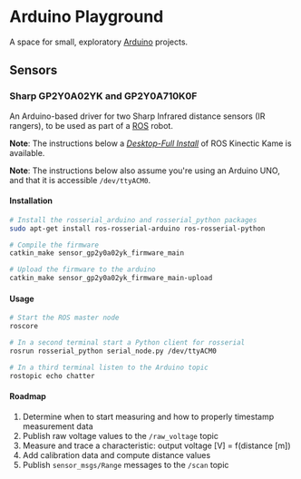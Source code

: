 Arduino Playground
==================

A space for small, exploratory [Arduino][arduino] projects.

  [arduino]: http://arduino.cc

Sensors
-------

### Sharp GP2Y0A02YK and GP2Y0A710K0F

An Arduino-based driver for two Sharp Infrared distance sensors (IR rangers), to be used as part of a [ROS][ros] robot.

**Note**: The instructions below a [_Desktop-Full Install_][ros-setup] of ROS Kinectic Kame is available.

**Note**: The instructions below also assume you're using an Arduino UNO, and that it is accessible `/dev/ttyACM0`.

  [ros]: http://www.ros.org
  [ros-setup]: http://wiki.ros.org/kinetic/Installation/Ubuntu

#### Installation

```bash
# Install the rosserial_arduino and rosserial_python packages
sudo apt-get install ros-rosserial-arduino ros-rosserial-python

# Compile the firmware
catkin_make sensor_gp2y0a02yk_firmware_main

# Upload the firmware to the arduino
catkin_make sensor_gp2y0a02yk_firmware_main-upload
```
#### Usage

```bash
# Start the ROS master node
roscore

# In a second terminal start a Python client for rosserial
rosrun rosserial_python serial_node.py /dev/ttyACM0

# In a third terminal listen to the Arduino topic
rostopic echo chatter
```

#### Roadmap

1. Determine when to start measuring and how to properly timestamp measurement data
1. Publish raw voltage values to the `/raw_voltage` topic
1. Measure and trace a characteristic: output voltage [V] = f(distance [m])
1. Add calibration data and compute distance values
1. Publish `sensor_msgs/Range` messages to the `/scan` topic

